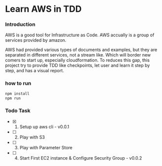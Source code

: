 # Learn AWS in TDD

### Introduction

AWS is a good tool for Infrastructure as Code. AWS accually is a group of
services provided by amazon. 

AWS had provided various types of documents and examples, but they are separated
in different services, not a stream like. Which will border new comers to start
up, especially cloudformation. To reduces this gap, this project try to provide 
TDD like checkpoints, let user and learn it step by step, and has a visual
report.

### how to run

```bash
npm install
npm run
```

### Todo Task

- [x] 1. Setup up aws cli - v0.0.1
- [ ] 2. Play with S3
- [ ] 3. Play with Parameter Store
- [ ] 4. Start First EC2 instance & Configure Security Group - v0.0.2
